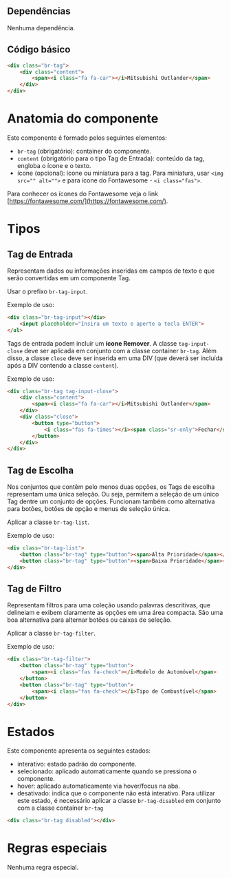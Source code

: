 ## Dependências

Nenhuma dependência.

## Código básico

```html
<div class="br-tag">
    <div class="content">
        <span><i class="fa fa-car"></i>Mitsubishi Outlander</span>
    </div>
</div>
```

# Anatomia do componente

Este componente é formado pelos seguintes elementos:

-   `br-tag` (obrigatório): container do componente.
-   `content` (obrigatório para o tipo Tag de Entrada): conteúdo da tag, engloba o ícone e o texto.
-   ícone (opcional): ícone ou miniatura para a tag. Para miniatura, usar `<img src="" alt="">` e para ícone do Fontawesome - `<i class="fas">`.

Para conhecer os ícones do Fontawesome veja o link [https://fontawesome.com/](https://fontawesome.com/).

# Tipos

## Tag de Entrada

Representam dados ou informações inseridas em campos de texto e que serão convertidas em um componente Tag.

Usar o prefixo `br-tag-input`.

Exemplo de uso:

```html
<div class="br-tag-input"></div>
    <input placeholder="Insira um texto e aperte a tecla ENTER">
</ul>
```

Tags de entrada podem incluir um **ícone Remover**.
A classe `tag-input-close` deve ser aplicada em conjunto com a classe container `br-tag`. Além disso, a classe `close` deve ser inserida em uma DIV (que deverá ser incluída após a DIV contendo a classe `content`).

Exemplo de uso:

```html
<div class="br-tag tag-input-close">
    <div class="content">
        <span><i class="fa fa-car"></i>Mitsubishi Outlander</span>
    </div>
    <div class="close">
        <button type="button">
            <i class="fas fa-times"></i><span class="sr-only">Fechar</span>
        </button>
    </div>
</div>
```

## Tag de Escolha

Nos conjuntos que contêm pelo menos duas opções, os Tags de escolha representam uma única seleção. Ou seja, permitem a seleção de um único Tag dentre um conjunto de opções. Funcionam também como alternativa para botões, botões de opção e menus de seleção única.

Aplicar a classe `br-tag-list`.

Exemplo de uso:

```html
<div class="br-tag-list">
    <button class="br-tag" type="button"><span>Alta Prioridade</span></button>
    <button class="br-tag" type="button"><span>Baixa Prioridade</span></button>
</div>
```

## Tag de Filtro

Representam filtros para uma coleção usando palavras descritivas, que delineiam e exibem claramente as opções em uma área compacta. São uma boa alternativa para alternar botões ou caixas de seleção.

Aplicar a classe `br-tag-filter`.

Exemplo de uso:

```html
<div class="br-tag-filter">
    <button class="br-tag" type="button">
        <span><i class="fas fa-check"></i>Modelo de Automóvel</span>
    </button>
    <button class="br-tag" type="button">
        <span><i class="fas fa-check"></i>Tipo de Combustível</span>
    </button>
</div>
```

# Estados

Este componente apresenta os seguintes estados:

-   interativo: estado padrão do componente.
-   selecionado: aplicado automaticamente quando se pressiona o componente.
-   hover: aplicado automaticamente via hover/focus na aba.
-   desativado: indica que o componente não está interativo. Para utilizar este estado, é necessário aplicar a classe `br-tag-disabled` em conjunto com a classe container `br-tag`

```html
<div class="br-tag disabled"></div>
```

# Regras especiais

Nenhuma regra especial.
